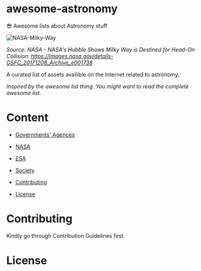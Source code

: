# awesome-astronomy
😎 Awesome lists about Astronomy stuff

![NASA-Milky-Way](https://github.com/mbiesiad/awesome-astronomy/blob/master/media/GSFC_20171208_Archive_e001738%7Eorig.jpg)

_Source: NASA - NASA's Hubble Shows Milky Way is Destined for Head-On Collision: https://images.nasa.gov/details-GSFC_20171208_Archive_e001738_



A curated list of assets availible on the Internet related to astronomy.

_Inspired by the awesome list thing. You might want to read the complete awesome list._

# Content

* [Governments' Agences](#nasa)
* [NASA](#nasa)
* [ESA](#esa)

* [Society](#society)

* [Contributing](#contributing)
* [License](#license)


# Contributing

Kindly go through Contribution Guidelines first.

# License
